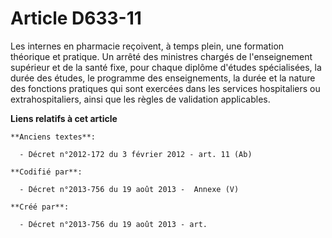 # Article D633-11

Les internes en pharmacie reçoivent, à temps plein, une formation théorique et pratique. Un arrêté des ministres chargés de
l'enseignement supérieur et de la santé fixe, pour chaque diplôme d'études spécialisées, la durée des études, le programme
des enseignements, la durée et la nature des fonctions pratiques qui sont exercées dans les services hospitaliers ou
extrahospitaliers, ainsi que les règles de validation applicables.

**Liens relatifs à cet article**

	**Anciens textes**:

	  - Décret n°2012-172 du 3 février 2012 - art. 11 (Ab)

	**Codifié par**:

	  - Décret n°2013-756 du 19 août 2013 -  Annexe (V)

	**Créé par**:

	  - Décret n°2013-756 du 19 août 2013 - art.
